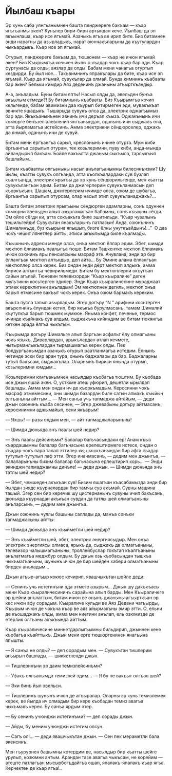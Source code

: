 # Йылбаш къары

Эр кунь саба уянгъанымнен башта пенджереге бакъам — къар ягъгъанмы экен?
Куньлер бири-бири артындан кече.
Йылбаш да эп якъынлаша, къар исе ягъмай.
Азачыкъ ягъа ве ирип бите.
Биз битамнен энди наратны да азырладыкъ, нарат оюнчакъларыны да къутулардан чыкъардыкъ.
Къар исе эп ягъмай.

Отурып, пенджереге бакъам да, тюшюнем — къар не ичюн ягъмай экен?
Биз Къырымгъа кочькен йылы о къадар чокъ къар бар эди.
Къар фуртунасы да олды, аязлар да олды.
Бабам мени чанагъа отуртып кездирди.
Бу йыл исе...
Такъвимнинъ япракълары да бите, къар исе эп ягъмай.
Къар да ягъмай, сувукълар да олмай.
Бунда кимнинъ къабааты бар экен?
Бельки кимдир Аяз деденинъ джаныны агъырткъандыр.

A-а, анъладым.
Буны битам япты!
Насыл олды да, эвельден бунъа акъылым етмеди?!
Бу битамнынъ къабааты.
Биз Къырымгъа кочип кельгенде, бабам эвимизни даа къурып битирмеген эди, мувакъкъат эвчикте яшадыкъ.
Тышарыда сувукъ олса да, электрик оджагъымыз бар эди.
Якъкъанынънен эвнинъ ичи деръал къыза.
Оджакънынъ ичи комюрге бенъзеп алевленип янгъанындан, оданынъ ичи сыджакъ ола, атта йырламагъа истейсинъ.
Амма электрикни сёндюрселер, оджакъ да янмай, оданынъ ичи де сувуй.

Битам мени ёргъангъа сарып, креслонынъ ичине отурта.
Мум киби ёргъангъа сарылып отурам, тек козьлеримни, пуву киби, анда-мында айландырып бакъам.
Бойле вакъытта джаным сыкъыла, тарсыкъып башлайым...

Битам къабаатлы олгъаныны насыл анълагъанымны билесинъизми?
Шу йылы, къатты сувукъ олгъанда, атта къопкъалардаки сув бузлап къалгъанда, электрик ярыгъы да эр кунь сёндюрильгенде, мен къатты сувукълангъан эдим.
Битам да джигерлерим сувукъланмасын деп къоркъкъан.
Шашам, джигерлерим ичимде олса, озюм де шубагъа, ёргъангъа сарылып отурсам, олар насыл этип сувукъланаджакъ?...

Башта битам электрик ярыгъыны сёндюрген адамларны, сонъ одуннен комюрни эвельден алып азырламагъан бабамны, сонъ къышны сёгди.
Эм ойле сёгди ки, атта сокъакъта биле эшитильди.
“Къар чувалынъ тешильгейди!
Сувукътан янакъларынъ патласын!
Анда, озюнънинъ Шималинъде, буз къырына япышып, бизге ёлны унуткъайдынъ!...”
 О даа чокъ чешит лянетлер айтты, эписи акъылымда биле къалмады.

Къышнынъ адреси менде олса, онъа мектюп ёллар эдим.
Эбет, шимди мектюп ёлламакъ паалыгъа тюше.
Битам Ташкентке мектюп ёлламакъ ичюн озюнинъ яры пенсиясыны масраф эте.
Ачувлана, энди эр бир ёллангъан мектюп алтьндыр, деп айта...
Бу Эмине алама ёллангъан мектюплер олса керек.
Биз ондан энди дёрт мектюп алдыкъ, амма бириси алтынгъа чевирильмеди.
Битам бу мектюплерни окъугъан сайын агълай.
Тюневин телевизордан “Къар къыраличе” деген мультикни косьтерген эдилер.
Энди Къар къыраличесине мураджаат этмек кереклигини анъладым!
Эм мектюпнен дегиль, мектюп онъа барып етмесине вакъыт чокъ керек.
Онъа озюм бармакъ кереким.

Башта пусла тапып азырладым.
Эгер догъру “N ” арифини косьтерген акърепнинъ ёлундан кетип, бир якъкъа бурулмасанъ, тамам Шималий къутупкъа барып тюшмек мумкюн.
Яныма конфет, печенье, термос ичинде къайнакъ сув алдым, сыджакъча кийиндим ве битам тюкянгъа кеткен арада ёлгъа чыкътым.

Къырымда догъру Шимальге алып баргъан асфальт ёлу олмагъаны чокъ языкъ.
Диварлардан, арыкълардан атлап кечмеге, чытырманлыкълардан тырмашмагъа керек олды.
Пек болдургъанымдан азачыкъ отурып раатланмагъа истедим.
Ёлнынъ четинде эски бир аран тура, онынъ баджалары да бар.
Баджаларны тутып бакъсам, сыджакълар.
Оларнынъ бириси янында отурып, козьлеримни юмдым...

Козьлеримни юмгъанымнен насылдыр къобагъа тюштим.
Бу къобада исе джын яшай экен.
О, устюме атеш уфюрип, дешетли ырылдап башлады.
Амма мен ондан ич де къоркъмадым.
Керосинни чокъ масраф этмемесини, оны шимди базардан биле сатын алмакъ къыйын олгъаныны айттым...
— Мен санъа учь тапмаджа айтайым, — деди джын озюнинъ къаба сесинен, — Эгер джевабыны догъру айтмасанъ, керосинимни аджымайып, сени якъарым!

— Яхшы!
— разы олдым мен, — айт тапмаджаларынъны!

— Шимди дюньяда энъ паалы шей недир?

— Энъ паалы дейсинъми?
Балалар багьчасындаки ер!
Анам къыз къардашымны балалар багъчасына ерелештирмеге истесе, ондан о къадар чокъ пара талап эттилер ки, шашкъанындан бир афта къадар тутулып-тутулып лаф этти.
Эгер инанмасанъ, — дедим мен джынгъа, — балаларынъны бизим балалар багьчасына ерлештирип корь...
— Энди экинджи тапмаджамны динъле!
— деди джын.
— Шимди дюньяда энъ татлы шей недир?

— Эбет, чемшеден акъкъан сув!
Бизим яшагъан къасабамызда энди бир йылдан зияде къурналардан бир тамчы сув акъмай.
Сувны машина ташый.
Эгер сен бир керечик шу цистернанынъ сувуны ичип бакъсанъ, дюньяда къурнадан акъкъан сувдан да татлы шей олмагъаныны анъларсынъ, — дедим мен джынгъа.

Джын озюнинъ чуллы башыны саллады да, манъа сонъки тапмаджасыны айтты:

— Шимди дюньяда энъ къыйметли шей недир?

— Энъ къыйметли шей, эбет, электрик энергиясыдыр.
Мен онъа электрик энергиясы олмаса, ярыкъ да, сыджакъ да олмагъаныны, телевизор чалышмагъаныны, троллейбуслар токътап къалгъаныны анълатмагъа меджбур олдым.
Бу джын озь къобасындан тышкъа чыкъмагъаныны, шунынъ ичюн де бир шейден хабери олмагъаныны бирден анъладым...

Джын агъыр-агъыр кокюс кечирип, явашчыкътан шойле деди:

— Сенинъ учь истегинъни эда этмеге азырым...
Джын шу дакъкъасы мени Къар къыраличесининъ сарайына алып барды.
Мен Къыраличеге эр шейни анълаттым, битам ичюн ве онынъ джаныны агъырткъан эр кес ичюн афу сорадым.
Къыраличе кульди ве Аяз Дедени чагъырды, Къырым ичюн де чокъча къар ве аяз айырмакъны эмир этти.
О, ельни де къошаджакъ олды, амма мен ниетини анълап, ель озюмизде де етерлик олгъаны акъкъында айттым.

Къар къыраличесине миннетдарлыгъымны бильдирип, джыннен кене къобагъа къайттыкъ.
Джын мени ерге тюшюргенинен янагъына япышты.

— Я санъа не олды?
— деп сорадым мен.
— Сувукътан тишлерим агъырып башлады, — шикяетленди джын.

— Тишлеринъни эр даим темизлейсинъми?

— Уфакъ олгъанымда темизлей эдим...
— Я бу не вакъыт олгъан шей?

— Эки бинъ йыл эвельси.

— Тишлеринъ шунынъ ичюн де агъыралар.
Оларны эр кунь темизлемек керек, ве йылда ич олмадым бир кере къобадан темиз авагъа чыкъмакъ керек.
Бу санъа ярдым этер.

— Бу сенинъ учюнджи истегинъми?
— деп сорады джын.

— Айды, бу меним учюнджи истегим олсун.

— Сагъ ол!...
— деди явашчыкътан джын.
— Сен пек мераметли бала экенсинъ.

Мен гъурурнен башымны котердим ве, насылдыр бир къатты шейге урулып, козюмни ачтым.
Арандан тазе авагъа чыкъсам, не корейим — атеште патлагъан мысырбогъдайгъа ошап, япалакъ-япалакъ къар ягъа.
Керчектен де къар ягъа!..